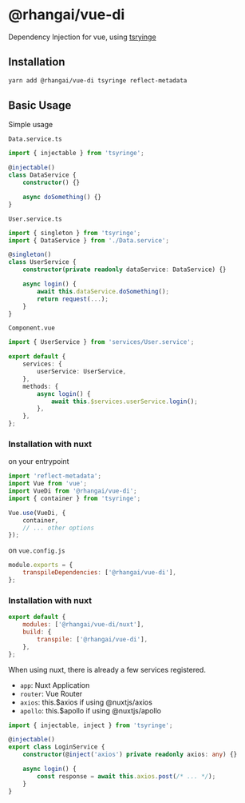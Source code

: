 # @rhangai/vue-di

Dependency Injection for vue, using [tsryinge](https://github.com/microsoft/tsyringe)

## Installation

```sh
yarn add @rhangai/vue-di tsyringe reflect-metadata
```

## Basic Usage

Simple usage

`Data.service.ts`

```ts
import { injectable } from 'tsyringe';

@injectable()
class DataService {
	constructor() {}

	async doSomething() {}
}
```

`User.service.ts`

```ts
import { singleton } from 'tsyringe';
import { DataService } from './Data.service';

@singleton()
class UserService {
	constructor(private readonly dataService: DataService) {}

	async login() {
		await this.dataService.doSomething();
		return request(...);
	}
}
```

`Component.vue`

```ts
import { UserService } from 'services/User.service';

export default {
	services: {
		userService: UserService,
	},
	methods: {
		async login() {
			await this.$services.userService.login();
		},
	},
};
```

### Installation with **nuxt**

on your entrypoint

```js
import 'reflect-metadata';
import Vue from 'vue';
import VueDi from '@rhangai/vue-di';
import { container } from 'tsyringe';

Vue.use(VueDi, {
	container,
	// ... other options
});
```

on `vue.config.js`

```js
module.exports = {
	transpileDependencies: ['@rhangai/vue-di'],
};
```

### Installation with **nuxt**

```js
export default {
	modules: ['@rhangai/vue-di/nuxt'],
	build: {
		transpile: ['@rhangai/vue-di'],
	},
};
```

When using nuxt, there is already a few services registered.

- `app`: Nuxt Application
- `router`: Vue Router
- `axios`: this.\$axios if using @nuxtjs/axios
- `apollo`: this.\$apollo if using @nuxtjs/apollo

```ts
import { injectable, inject } from 'tsyringe';

@injectable()
export class LoginService {
	constructor(@inject('axios') private readonly axios: any) {}

	async login() {
		const response = await this.axios.post(/* ... */);
	}
}
```

